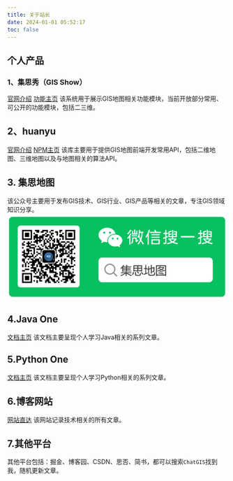 ```yaml
---
title: 关于站长
date: 2024-01-01 05:52:17
toc: false
---
```

## 个人产品
### 1、集思秀（GIS Show）
[官网介绍](https://chatgis.space/gisshow/)
[功能主页](https://chatgis.space/gis-show/)
该系统用于展示GIS地图相关功能模块，当前开放部分常用、可公开的功能模块，包括二三维。
## 2、huanyu
[官网介绍](https://chatgis.space/huanyu/)
[NPM主页](https://www.npmjs.com/package/huanyu)
该库主要用于提供GIS地图前端开发常用API，包括二维地图、三维地图以及与地图相关的算法API。
## 3. 集思地图
该公众号主要用于发布GIS技术、GIS行业、GIS产品等相关的文章，专注GIS领域知识分享。
![欢迎扫码关注【集思地图】](about/image.png)
## 4.Java One
[文档主页](https://chatgis.space/java-one/)
该文档主要呈现个人学习Java相关的系列文章。
## 5.Python One
[文档主页](https://chatgis.space/python-one/)
该文档主要呈现个人学习Python相关的系列文章。
## 6.博客网站
[网站直达](https://chatgis.space/)
该网站记录技术相关的所有文章。
## 7.其他平台
其他平台包括：掘金、博客园、CSDN、思否、简书，都可以搜索`ChatGIS`找到我，随机更新文章。


